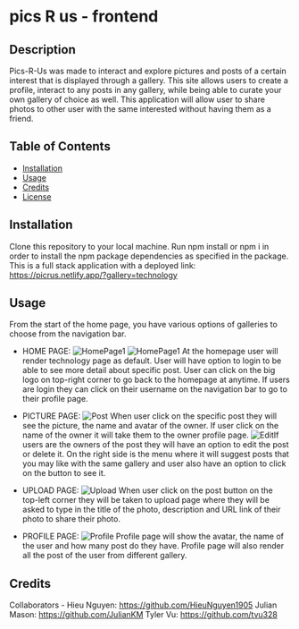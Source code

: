 # pics R us - frontend

## Description
Pics-R-Us was made to interact and explore pictures and posts of a certain interest that is displayed through a gallery. This site allows users to create a profile, interact to any posts in any gallery, while being able to curate your own gallery of choice as well. This application will allow user to share photos to other user with the same interested without having them as a friend.

## Table of Contents
- [Installation](#installation)
- [Usage](#usage)
- [Credits](#credits)
- [License](#license)

## Installation
Clone this repository to your local machine.
Run npm install or npm i in order to install the npm package dependencies as specified in the package.
This is a full stack application with a deployed link: https://picrus.netlify.app/?gallery=technology

## Usage
From the start of the home page, you have various options of galleries to choose from the navigation bar.
- HOME PAGE:
![HomePage1](./src/Picture/homepage-login.png)
![HomePage1](./src/Picture/homepage-nonlogin.png)
At the homepage user will render technology page as default. User will have option to login to be able to see more detail about specific post.
User can click on the big logo on top-right corner to go back to the homepage at anytime.
If users are login they can click on their username on the navigation bar to go to their profile page.

- PICTURE PAGE:
![Post](./src/Picture/singelpost.png)
When user click on the specific post they will see the picture, the name and avatar of the owner. If user click on the name of the owner it will take them to the owner profile page.
![Edit](./src/Picture/edit.png)If users are the owners of the post they will have an option to edit the post or delete it.
On the right side is the menu where it will suggest posts that you may like with the same gallery and user also have an option to click on the button to see it.

- UPLOAD PAGE:
![Upload](./src/Picture/post.png)
When user click on the post button on the top-left corner they will be taken to upload page where they will be asked to type in the title of the photo, description and URL link of their photo to share their photo.

- PROFILE PAGE:
![Profile](./src/Picture/profile.png)
Profile page will show the avatar, the name of the user and how many post do they have.
Profile page will also render all the post of the user from different gallery.

## Credits
Collaborators -
Hieu Nguyen: https://github.com/HieuNguyen1905
Julian Mason: https://github.com/JulianKM
Tyler Vu: https://github.com/tvu328